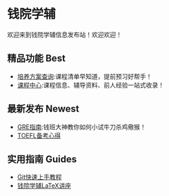 # 钱院学辅

欢迎来到钱院学辅信息发布站！欢迎欢迎！

## 精品功能 Best
- [培养方案查询](/program/):课程清单早知道，提前预习好帮手！
- [课程中心](/course/):课程信息、辅导资料、前人经验一站式收录！

## 最新发布 Newest
- [GRE指南](https://github.com/qyxf/Tutorials/blob/master/Finished/GRE-Tutorials_2nd_ebook_version.pdf):钱班大神教你如何小试牛刀杀鸡儆猴！
- [TOEFL备考心得](https://github.com/qyxf/Tutorials/blob/master/Finished/TOEFL_print.pdf)

## 实用指南 Guides
- [Git快速上手教程](https://github.com/qyxf/Tutorials/blob/master/Git%20%E6%95%99%E7%A8%8B.pdf)
- [钱院学辅LaTeX讲座](https://github.com/qyxf/lec-on-LaTeX)
